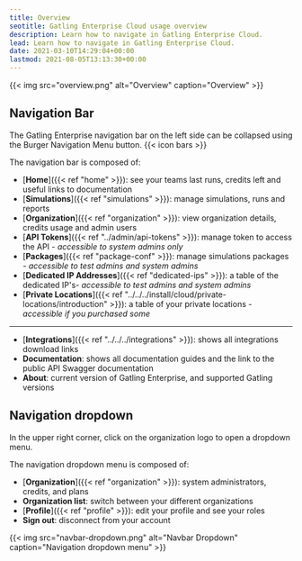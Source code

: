 ```yaml
---
title: Overview
seotitle: Gatling Enterprise Cloud usage overview
description: Learn how to navigate in Gatling Enterprise Cloud.
lead: Learn how to navigate in Gatling Enterprise Cloud.
date: 2021-03-10T14:29:04+00:00
lastmod: 2021-08-05T13:13:30+00:00
---
```


{{< img src="overview.png" alt="Overview" caption="Overview" >}}

## Navigation Bar

The Gatling Enterprise navigation bar on the left side can be collapsed using the Burger Navigation Menu button. {{< icon bars >}}

The navigation bar is composed of:

- [**Home**]({{< ref "home" >}}): see your teams last runs, credits left and useful links to documentation
- [**Simulations**]({{< ref "simulations" >}}): manage simulations, runs and reports
- [**Organization**]({{< ref "organization" >}}): view organization details, credits usage and admin users
- [**API Tokens**]({{< ref "../admin/api-tokens" >}}): manage token to access the API - *accessible to system admins only*
- [**Packages**]({{< ref "package-conf" >}}): manage simulations packages - *accessible to test admins and system admins*
- [**Dedicated IP Addresses**]({{< ref "dedicated-ips" >}}): a table of the dedicated IP's- *accessible to test admins and system admins* 
- [**Private Locations**]({{< ref "../../../install/cloud/private-locations/introduction" >}}): a table of your private locations - *accessible if you purchased some* 
---
- [**Integrations**]({{< ref "../../../integrations" >}}): shows all integrations download links
- **Documentation**: shows all documentation guides and the link to the public API Swagger documentation
- **About**: current version of Gatling Enterprise, and supported Gatling versions

## Navigation dropdown

In the upper right corner, click on the organization logo to open a dropdown menu.

The navigation dropdown menu is composed of:
- [**Organization**]({{< ref "organization" >}}): system administrators, credits, and plans
- **Organization list**: switch between your different organizations
- [**Profile**]({{< ref "profile" >}}): edit your profile and see your roles
- **Sign out**: disconnect from your account

{{< img src="navbar-dropdown.png" alt="Navbar Dropdown" caption="Navigation dropdown menu" >}}
